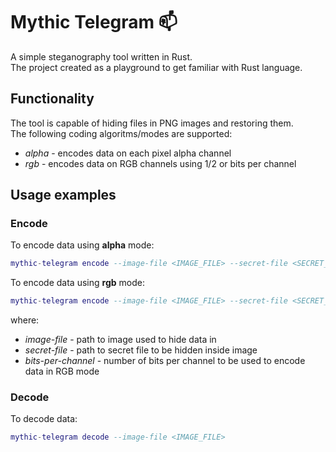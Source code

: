 # Mythic Telegram 📫

A simple steganography tool written in Rust.  
The project created as a playground to get familiar with Rust language.  


## Functionality

The tool is capable of hiding files in PNG images and restoring them.  
The following coding algoritms/modes are supported:
* <i>alpha</i> - encodes data on each pixel alpha channel
* <i>rgb</i> - encodes data on RGB channels using 1/2 or bits per channel

## Usage examples

### Encode
To encode data using <b>alpha</b> mode:
```lua
mythic-telegram encode --image-file <IMAGE_FILE> --secret-file <SECRET_FILE> alpha
```

To encode data using <b>rgb</b> mode:
```lua
mythic-telegram encode --image-file <IMAGE_FILE> --secret-file <SECRET_FILE> rgb --bits-per-channel <1/2/3/4>
```

where:
* <i>image-file</i> - path to image used to hide data in
* <i>secret-file</i> - path to secret file to be hidden inside image
* <i>bits-per-channel</i> - number of bits per channel to be used to encode data in RGB mode

### Decode
To decode data:
```lua
mythic-telegram decode --image-file <IMAGE_FILE>
```